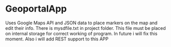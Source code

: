 # GeoportalApp
Uses Google Maps API and JSON data to place markers on the map and edit their info.
There is mysdfile.txt in project folder. This file must be placed on internal storage for correct working of program.
In future i will fix this moment.
Also i will add REST support to this APP
